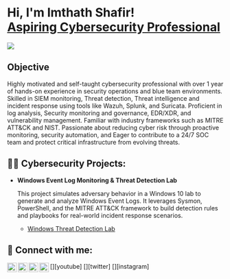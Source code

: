 <h1>Hi, I'm Imthath Shafir! <br/><a href="https://github.com/mr-imthath"></a><a href="https://www.linkedin.com/in/imthath-shafir/">Aspiring Cybersecurity Professional</a></h1>
<a href="https://www.linkedin.com/in/imthath-shafir"><img src="https://img.shields.io/badge/-LinkedIn-0072b1?&style=for-the-badge&logo=linkedin&logoColor=white" /></a>



## Objective

Highly motivated and self-taught cybersecurity professional with over 1 year of hands-on experience in security operations and blue team environments. Skilled in SIEM monitoring, Threat detection, Threat intelligence and incident response using tools like Wazuh, Splunk, and Suricata. Proficient in log analysis, Security monitoring and governance, EDR/XDR, and vulnerability management. Familiar with industry frameworks such as MITRE ATT&CK and NIST. Passionate about reducing cyber risk through proactive monitoring, security automation, and Eager to contribute to a 24/7 SOC team and protect critical infrastructure from evolving threats. 

## 👨‍💻 Cybersecurity Projects:

- **Windows Event Log Monitoring & Threat Detection Lab**

  This project simulates adversary behavior in a Windows 10 lab to generate and analyze Windows Event Logs. It leverages Sysmon, PowerShell, and the MITRE ATT&CK framework to build detection rules and playbooks for real-world incident response scenarios.

  - [Windows Threat Detection Lab](https://github.com/mr-imthath/Windows-Threat-Detection-Lab/blob/main/README.md)




<h2> 🤳 Connect with me:</h2>

[<img align="left" alt="JoshMadakor | YouTube" width="22px" src="https://cdn.jsdelivr.net/npm/simple-icons@v3/icons/youtube.svg" />][youtube]
[<img align="left" alt="JoshMadakor | Twitter" width="22px" src="https://cdn.jsdelivr.net/npm/simple-icons@v3/icons/twitter.svg" />][twitter]
[<img align="left" alt="JoshMadakor | LinkedIn" width="22px" src="https://cdn.jsdelivr.net/npm/simple-icons@v3/icons/linkedin.svg" />][linkedin]
[<img align="left" alt="JoshMadakor | Instagram" width="22px" src="https://cdn.jsdelivr.net/npm/simple-icons@v3/icons/instagram.svg" />][instagram]


[linkedin]: https://www.linkedin.com/in/imthath-shafir/

<!--
**mr-imthath/mr-imthath** is a ✨ _special_ ✨ repository because its `README.md` (this file) appears on your GitHub profile.

Here are some ideas to get you started:

- 🔭 I’m currently working on ...
- 🌱 I’m currently learning ...
- 👯 I’m looking to collaborate on ...
- 🤔 I’m looking for help with ...
- 💬 Ask me about ...
- 📫 How to reach me: ...
- 😄 Pronouns: ...
- ⚡ Fun fact: ...
-->
